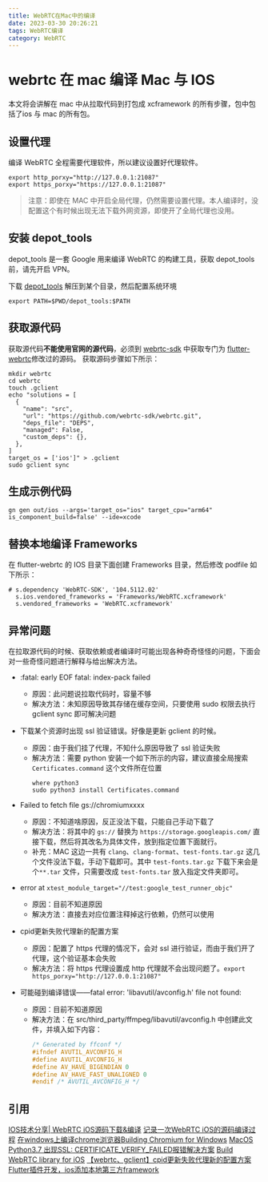 ```yaml
---
title: WebRTC在Mac中的编译
date: 2023-03-30 20:26:21
tags: WebRTC编译
category: WebRTC
---
```


# webrtc 在 mac 编译 Mac 与 IOS

本文将会讲解在 mac 中从拉取代码到打包成 xcframework 的所有步骤，包中包括了ios 与 mac 的所有包。

## 设置代理

编译 WebRTC 全程需要代理软件，所以建议设置好代理软件。
```
export http_porxy="http://127.0.0.1:21087"
export https_porxy="https://127.0.0.1:21087"
```
> 注意：即使在 MAC 中开启全局代理，仍然需要设置代理。本人编译时，没配置这个有时候出现无法下载外网资源，即使开了全局代理也没用。

## 安装 depot_tools

depot_tools 是一套 Google 用来编译 WebRTC 的构建工具，获取 depot_tools 前，请先开启 VPN。

下载 [depot_tools](https://storage.googleapis.com/chrome-infra/depot_tools.zip) 解压到某个目录，然后配置系统环境

```shell
export PATH=$PWD/depot_tools:$PATH
```

## 获取源代码

获取源代码**不能使用官网的源代码**，必须到 [webrtc-sdk](https://github.com/webrtc-sdk/webrtc) 中获取专门为 [flutter-webrtc](https://github.com/flutter-webrtc/flutter-webrtc)修改过的源码。
获取源码步骤如下所示：
```shell
mkdir webrtc
cd webrtc
touch .gclient
echo "solutions = [
  {
    "name": "src",
    "url": "https://github.com/webrtc-sdk/webrtc.git",
    "deps_file": "DEPS",
    "managed": False,
    "custom_deps": {},
  },
]
target_os = ['ios']" > .gclient
sudo gclient sync
```

## 生成示例代码

```shell
gn gen out/ios --args='target_os="ios" target_cpu="arm64" is_component_build=false' --ide=xcode 
```

## 替换本地编译 Frameworks

在  flutter-webrtc 的 IOS 目录下面创建  Frameworks 目录，然后修改 podfile 如下所示：

```podfile
# s.dependency 'WebRTC-SDK', '104.5112.02'
  s.ios.vendored_frameworks = 'Frameworks/WebRTC.xcframework'
  s.vendored_frameworks = 'WebRTC.xcframework'
```
## 异常问题

在拉取源代码的时候、获取依赖或者编译时可能出现各种奇奇怪怪的问题，下面会对一些奇怪问题进行解释与给出解决方法。

+ :fatal: early EOF fatal: index-pack failed

	+ 原因：此问题说拉取代码时，容量不够
	+ 解决方法：未知原因导致其存储在缓存空间，只要使用 sudo 权限去执行 gclient sync 即可解决问题

+ 下载某个资源时出现 ssl 验证错误。好像是更新 gclient 的时候。

	+ 原因：由于我们挂了代理，不知什么原因导致了 ssl 验证失败
	+ 解决方法：需要 python 安装一个如下所示的内容，建议直接全局搜索 `Certificates.command` 这个文件所在位置
		```shell
		where python3
		sudo python3 install Certificates.command
		```
	
+ Failed to fetch file gs://chromiumxxxx

	+ 原因：不知道啥原因，反正没法下载，只能自己手动下载了
	+ 解决方法：将其中的 `gs://` 替换为 `https://storage.googleapis.com/` 直接下载，然后将其改名为具体文件，放到指定位置下面就行。
	+ 补充：MAC 这边一共有 `clang`、`clang-format`、`test-fonts.tar.gz` 这几个文件没法下载，手动下载即可。其中 `test-fonts.tar.gz` 下载下来会是个`**.tar` 文件，只需要改成 `test-fonts.tar` 放入指定文件夹即可。
	
+ error at `xtest_module_target="//test:google_test_runner_objc"`
	+ 原因：目前不知道原因
	+ 解决方法：直接去对应位置注释掉这行依赖，仍然可以使用
	
+ cpid更新失败代理新的配置方案
	+ 原因：配置了 https 代理的情况下，会对 ssl 进行验证，而由于我们开了代理，这个验证基本会失败
	+ 解决方法：将 https 代理设置成 http 代理就不会出现问题了。`export https_porxy="http://127.0.0.1:21087"`
+  可能碰到编译错误——fatal error: 'libavutil/avconfig.h' file not found:
	+ 原因：目前不知道原因
	+ 解决方法：在 src/third_party/ffmpeg/libavutil/avconfig.h 中创建此文件，并填入如下内容：
		```c
		/* Generated by ffconf */
		#ifndef AVUTIL_AVCONFIG_H
		#define AVUTIL_AVCONFIG_H
		#define AV_HAVE_BIGENDIAN 0
		#define AV_HAVE_FAST_UNALIGNED 0
		#endif /* AVUTIL_AVCONFIG_H */
		```



## 引用

[IOS技术分享| WebRTC iOS源码下载&编译](https://blog.csdn.net/anyRTC/article/details/121225296)
[记录一次WebRTC iOS的源码编译过程](https://juejin.cn/post/7119027229824122888)
[在windows上编译chrome浏览器Building Chromium for Windows](https://www.cnblogs.com/elesos/p/9914766.html)
[MacOS Python3.7 出现SSL: CERTIFICATE_VERIFY_FAILED报错解决方案](https://blog.csdn.net/xzy565143480/article/details/103194085)
[Build WebRTC library for iOS](https://hackmd.io/@eDUv2-UvT0mEwZSnPiH3Rg/ByYCr2_sL)
[【webrtc、gclient】cpid更新失败代理新的配置方案](http://myblog.emhct.net.cn/index.php/archives/2016)
[Flutter插件开发，ios添加本地第三方framework](https://blog.csdn.net/m0_37671478/article/details/100567535)

